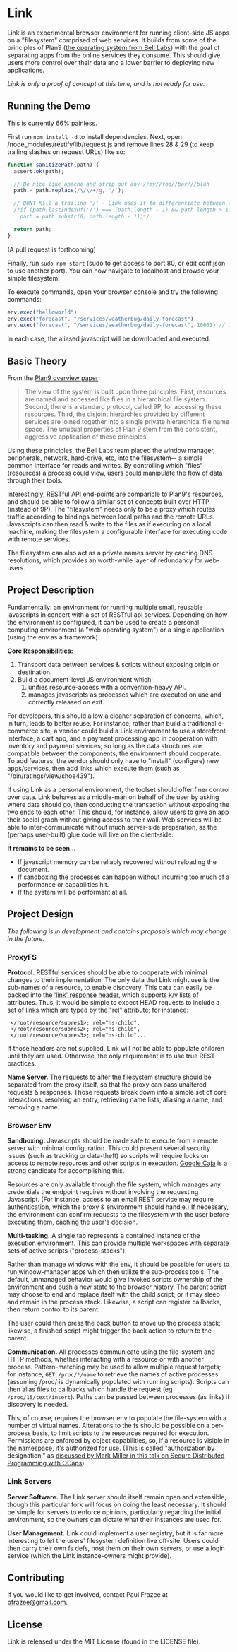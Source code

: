 Link
====

Link is an experimental browser environment for running client-side JS apps on a
"filesystem" comprised of web services. It builds from some of the principles of Plan9
([the operating system from Bell Labs](http://plan9.bell-labs.com/plan9/)) with the
goal of separating apps from the online services they consume. This should give users more control
over their data and a lower barrier to deploying new applications.

*Link is only a proof of concept at this time, and is not ready for use.*

## Running the Demo

This is currently 66% painless.

First run ```npm install -d``` to install dependencies. Next, open /node_modules/restify/lib/request.js
and remove lines 28 & 29 (to keep trailing slashes on request URLs) like so:

```javascript
function sanitizePath(path) {
  assert.ok(path);

  // Be nice like apache and strip out any //my//foo//bar///blah
  path = path.replace(/\/\/+/g, '/');

  // DONT Kill a trailing '/' - Link uses it to differentiate between collections and elements
  /*if (path.lastIndexOf('/') === (path.length - 1) && path.length > 1)
    path = path.substr(0, path.length - 1);*/

  return path;
}
```

(A pull request is forthcoming)

Finally, run ```sudo npm start``` (sudo to get access to port 80, or edit conf.json to use another port).
You can now navigate to localhost and browse your simple filesystem.

To execute commands, open your browser console and try the following commands:

```javascript
env.exec("helloworld")
env.exec("forecast", "/services/weatherbug/daily-forecast")
env.exec("forecast", "/services/weatherbug/daily-forecast", 10001) // 10001 = any zipcode you like
```

In each case, the aliased javascript will be downloaded and executed.

## Basic Theory

From the [Plan9 overview paper](http://plan9.bell-labs.com/sys/doc/9.html):

 > The view of the system is built upon three principles. First, resources are named and accessed like
 > files in a hierarchical file system. Second, there is a standard protocol, called 9P, for accessing
 > these resources. Third, the disjoint hierarchies provided by different services are joined together
 > into a single private hierarchical file name space. The unusual properties of Plan 9 stem from the
 > consistent, aggressive application of these principles.
 
Using these principles, the Bell Labs team placed the window manager, peripherals, network, hard-drive,
etc, into the filesystem-- a simple common interface for reads and writes. By controlling which "files"
(resources) a process could view, users could manipulate the flow of data through their tools.

Interestingly, RESTful API end-points are comparible to Plan9's resources, and should be able to follow
a similar set of concepts built over HTTP (instead of 9P). The "filesystem" needs only to be a proxy which
routes traffic according to bindings between local paths and the remote URLs. Javascripts can then read
& write to the files as if executing on a local machine, making the filesystem a configurable interface for
executing code with remote services.

The filesystem can also act as a private names server by caching DNS resolutions, which provides an
worth-while layer of redundancy for web-users.

## Project Description

Fundamentally: an environment for running multiple small, reusable javascripts in concert with a set of RESTful
api services. Depending on how the environment is configured, it can be used to create a personal computing
environment (a "web operating system") or a single application (using the env as a framework).

**Core Responsibilities:**

 1. Transport data between services & scripts without exposing origin or destination.
 2. Build a document-level JS environment which:
    1. unifies resource-access with a convention-heavy API.
    2. manages javascripts as processes which are executed on use and correctly released on exit.

For developers, this should allow a cleaner separation of concerns, which, in turn, leads to better reuse. For
instance, rather than build a traditional e-commerce site, a vendor could build a Link environment to use a
storefront interface, a cart app, and a payment processing app in cooperation with inventory and payment
services; so long as the data structures are compatible between the components, the environment should
cooperate. To add features, the vendor should only have to "install" (configure) new apps/services,
then add links which execute them (such as "/bin/ratings/view/shoe439").

If using Link as a personal environment, the toolset should offer finer control over data. Link behaves as
a middle-man on behalf of the user by asking where data should go, then conducting the transaction without
exposing the two ends to each other. This should, for instance, allow users to give an app their social graph
without giving access to their wall. Web services will be able to inter-communicate without much
server-side preparation, as the (perhaps user-built) glue code will live on the client-side.

**It remains to be seen...**

 - If javascript memory can be reliably recovered without reloading the document.
 - If sandboxing the processes can happen without incurring too much of a performance or capabilities hit.
 - If the system will be performant at all.

## Project Design

*The following is in development and contains proposals which may change in the future.*

### ProxyFS

**Protocol.** RESTful services should be able to cooperate with minimal changes to their implementation.
The only data that Link might use is the sub-names of a resource, to enable discovery. This data can
easily be packed into the ['link' response header](http://tools.ietf.org/html/rfc5988), which supports
k/v lists of attributes. Thus, it would be simple to expect HEAD requests to include a set of links which
are typed by the "rel" attribute; for instance:

```
 </root/resource/subres1>; rel="ns-child",
 </root/resource/subres2>; rel="ns-child",
 </root/resource/subres3>; rel="ns-child"...
```

If those headers are not supplied, Link will not be able to populate children until they are used. Otherwise,
the only requirement is to use true REST practices.

**Name Server.** The requests to alter the filesystem structure should be separated from the proxy
itself, so that the proxy can pass unaltered requests & responses. Those requests break down into a simple
set of core interactions: resolving an entry, retrieving name lists, aliasing a name, and removing a name.

### Browser Env

**Sandboxing.** Javascripts should be made safe to execute from a remote server with minimal
configuration. This could present several security issues (such as tracking or data-theft) so scripts
will require locks on access to remote resources and other scripts in execution. [Google Caja](http://code.google.com/p/google-caja/)
is a strong candidate for accomplishing this.

Resources are only available through the file system, which manages any credentials the endpoint
requires without involving the requesting Javascript. (For instance, access to an email REST service may
require authentication, which the proxy & environment should handle.) If necessary, the environment can
confirm requests to the filesystem with the user before executing them, caching the user's decision.

**Multi-tasking.** A single tab represents a contained instance of the execution environment.
This can provide multiple workspaces with separate sets of active scripts ("process-stacks").

Rather than manage windows with the env, it should be possible for users to run window-manager
apps which then utilize the sub-process tools. The default, unmanaged behavior would give invoked scripts
ownership of the environment and push a new state to the browser history. The parent script may choose
to end and replace itself with the child script, or it may sleep and remain in the process stack. Likewise, a
script can register callbacks, then return control to its parent.

The user could then press the back button to move up the process stack; likewise, a finished script might trigger
the back action to return to the parent.

**Communication.** All processes communicate using the file-system and HTTP methods, whether interacting
with a resource or with another process. Pattern-matching may be used to allow multiple request targets; for
instance, ```GET /proc/*/name``` to retrieve the names of active processes (assuming /proc/ is dynamically
populated with running scripts). Scripts can then alias files to callbacks which handle the request (eg
```/proc/15/text/insert```). Paths can be passed between processes (as links) if discovery is needed.

This, of course, requires the browser env to populate the file-system with a number of virtual names. Alterations
to the fs should be possible on a per-process basis, to limit scripts to the resources required for execution.
Permissions are enforced by object capabilities, so, if a resource is visible in the namespace, it's authorized
for use. (This is called "authorization by designation," as [discussed by Mark Miller in this talk on Secure
Distributed Programming with OCaps](http://www.youtube.com/watch?v=w9hHHvhZ_HY&feature=related)).

### Link Servers

**Server Software.** The Link server should itself remain open and extensible, though this particular fork
will focus on doing the least necessary. It should be simple for servers to enforce opinions, particularly
regarding the initial environment, so the owners can dictate what their instances are used for.

**User Management.** Link could implement a user registry, but it is far more interesting to let the
users' filesystem definition live off-site. Users could then carry their own fs defs, host them on their own
servers, or use a login service (which the Link instance-owners might provide).

## Contributing

If you would like to get involved, contact Paul Frazee at pfrazee@gmail.com.

## License

Link is released under the MIT License (found in the LICENSE file).